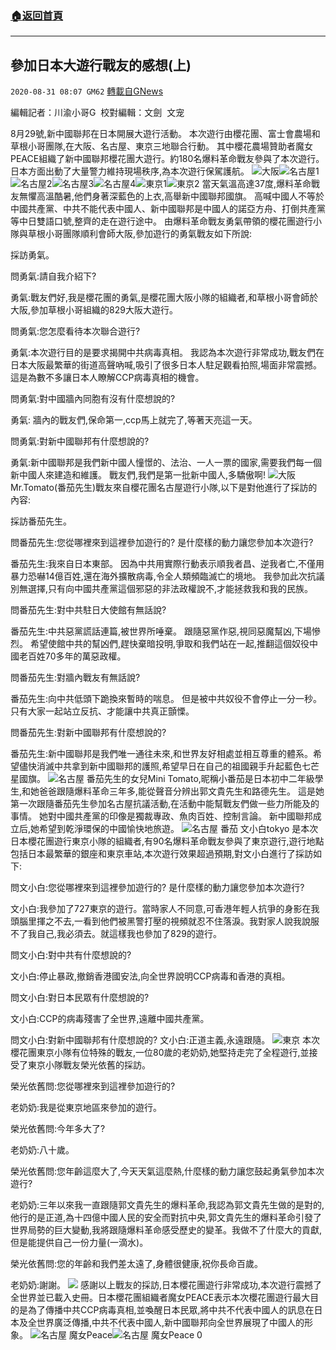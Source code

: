 ###  [:house:返回首頁](https://github.com/ourhimalayas/txt)
---

## 參加日本大遊行戰友的感想(上)
`2020-08-31 08:07 GM62` [轉載自GNews](https://gnews.org/zh-hant/326463/)

編輯記者：川渝小哥G  校對編輯：文劍  文宠

8月29號,新中國聯邦在日本開展大遊行活動。 本次遊行由櫻花團、富士會農場和草根小哥團隊,在大阪、名古屋、東京三地聯合行動。 其中櫻花農場贊助者魔女PEACE組織了新中國聯邦櫻花團大遊行。約180名爆料革命戰友參與了本次遊行。日本方面出動了大量警力維持現場秩序,為本次遊行保駕護航。
![](https://s3.amazonaws.com/gnews-media-offload/wp-content/uploads/2020/08/31071046/%E5%9B%BE%E4%BA%8C-%E5%A4%A7%E9%98%AA-scaled.jpg)大阪![](https://s3.amazonaws.com/gnews-media-offload/wp-content/uploads/2020/08/31070946/%E5%9B%BE%E4%B8%80-%E4%B8%9C%E4%BA%AC5.jpg)名古屋1![](https://s3.amazonaws.com/gnews-media-offload/wp-content/uploads/2020/08/31071235/%E5%9B%BE%E4%B8%89-%E5%90%8D%E5%8F%A4%E5%B1%8B2-scaled.jpg)名古屋2![](https://s3.amazonaws.com/gnews-media-offload/wp-content/uploads/2020/08/31071914/%E5%9B%BE%E5%9B%9B-%E5%90%8D%E5%8F%A4%E5%B1%8B3-scaled.jpg)名古屋3![](https://s3.amazonaws.com/gnews-media-offload/wp-content/uploads/2020/08/31072331/%E5%9B%BE%E4%B8%83-%E4%B8%9C%E4%BA%AC8-1.jpg)名古屋4![](https://s3.amazonaws.com/gnews-media-offload/wp-content/uploads/2020/08/31072010/%E5%9B%BE%E4%BA%94-%E6%A8%B1%E8%8A%B1%E5%9B%A2%E2%80%94%E2%80%94%E4%B8%9C%E4%BA%AC1.jpg)東京1![](https://s3.amazonaws.com/gnews-media-offload/wp-content/uploads/2020/08/31072132/%E5%9B%BE%E5%85%AD-%E6%A8%B1%E8%8A%B1%E5%9B%A2%E2%80%94%E2%80%94%E4%B8%9C%E4%BA%AC3.jpg)東京2
當天氣溫高達37度,爆料革命戰友無懼高溫酷暑,他們身著深藍色的上衣,高舉新中國聯邦國旗。 高喊中國人不等於中國共產黨、中共不能代表中國人、新中國聯邦是中國人的諾亞方舟、打倒共產黨等中日雙語口號,整齊的走在遊行途中。 由爆料革命戰友勇氣帶領的櫻花團遊行小隊與草根小哥團隊順利會師大阪,參加遊行的勇氣戰友如下所說:

採訪勇氣。

問勇氣:請自我介紹下?

勇氣:戰友們好,我是櫻花團的勇氣,是櫻花團大阪小隊的組織者,和草根小哥會師於大阪,參加草根小哥組織的829大阪大遊行。

問勇氣:您怎麼看待本次聯合遊行?

勇氣:本次遊行目的是要求揭開中共病毒真相。 我認為本次遊行非常成功,戰友們在日本大阪最繁華的街道高聲吶喊,吸引了很多日本人駐足觀看拍照,場面非常震撼。 這是為數不多讓日本人瞭解CCP病毒真相的機會。

問勇氣:對中國牆內同胞有沒有什麼想說的?

勇氣: 牆內的戰友們,保命第一,ccp馬上就完了,等著天亮這一天。

問勇氣:對新中國聯邦有什麼想說的?

勇氣:新中國聯邦是我們新中國人憧憬的、法治、一人一票的國家,需要我們每一個新中國人來建造和維護。 戰友們,我們是第一批新中國人,多驕傲啊!
![](https://s3.amazonaws.com/gnews-media-offload/wp-content/uploads/2020/08/31073839/%E5%9B%BE%E5%85%AB-%E5%A4%A7%E9%98%AA1-1-scaled.jpg)大阪
Mr.Tomato(番茄先生)戰友來自櫻花團名古屋遊行小隊,以下是對他進行了採訪的內容:

採訪番茄先生。

問番茄先生:您從哪裡來到這裡參加遊行的? 是什麼樣的動力讓您參加本次遊行?

番茄先生:我來自日本東部。 因為中共用實際行動表示順我者昌、逆我者亡,不僅用暴力恐嚇14億百姓,還在海外擴散病毒,令全人類頻臨滅亡的境地。 我參加此次抗議別無選擇,只有向中國共產黨這個邪惡的非法政權說不,才能拯救我和我的民族。

問番茄先生:對中共駐日大使館有無話說?

番茄先生:中共惡黨謊話連篇,被世界所唾棄。 跟隨惡黨作惡,視同惡魔幫凶,下場慘烈。 希望使館中共的幫凶們,趕快棄暗投明,爭取和我們站在一起,推翻這個奴役中國老百姓70多年的萬惡政權。

問番茄先生:對牆內戰友有無話說?

番茄先生:向中共低頭下跪換來暫時的喘息。 但是被中共奴役不會停止一分一秒。 只有大家一起站立反抗、才能讓中共真正顫慄。

問番茄先生:對新中國聯邦有什麼想說的?

番茄先生:新中國聯邦是我們唯一通往未來,和世界友好相處並相互尊重的體系。希望儘快消滅中共拿到新中國聯邦的護照,希望早日在自己的祖國親手升起藍色七芒星國旗。
![](https://s3.amazonaws.com/gnews-media-offload/wp-content/uploads/2020/08/31074325/%E5%9B%BE%E4%B9%9D-%E5%90%8D%E5%8F%A4%E5%B1%8B2-%E7%95%AA%E8%8C%842.jpg)名古屋
番茄先生的女兒Mini Tomato,昵稱小番茄是日本初中二年級學生,和她爸爸跟隨爆料革命三年多,能從聲音分辨出郭文貴先生和路德先生。 這是她第一次跟隨番茄先生參加名古屋抗議活動,在活動中能幫戰友們做一些力所能及的事情。 她對中國共產黨的印像是獨裁專政、魚肉百姓、控制言論。 新中國聯邦成立后,她希望到乾淨環保的中國愉快地旅遊。
![](https://s3.amazonaws.com/gnews-media-offload/wp-content/uploads/2020/08/31074555/%E5%9B%BE%E5%8D%81-%E5%90%8D%E5%8F%A4%E5%B1%8B2-%E7%95%AA%E8%8C%84.jpg)名古屋 番茄
文小白tokyo 是本次日本櫻花團遊行東京小隊的組織者,有90名爆料革命戰友參與了東京遊行,遊行地點包括日本最繁華的銀座和東京車站,本次遊行效果超過預期,對文小白進行了採訪如下:

問文小白:您從哪裡來到這裡參加遊行的? 是什麼樣的動力讓您參加本次遊行?

文小白:我參加了727東京的遊行。當時家人不同意,可香港年輕人抗爭的身影在我頭腦里揮之不去,一看到他們被黑警打壓的視頻就忍不住落淚。我對家人說我說服不了我自己,我必須去。就這樣我也參加了829的遊行。

問文小白:對中共有什麼想說的?

文小白:停止暴政,撤銷香港國安法,向全世界說明CCP病毒和香港的真相。

問文小白:對日本民眾有什麼想說的?

文小白:CCP的病毒殘害了全世界,遠離中國共產黨。

問文小白:對新中國聯邦有什麼想說的? 文小白:正道主義,永遠跟隨。
![](https://s3.amazonaws.com/gnews-media-offload/wp-content/uploads/2020/08/31075234/%E5%9B%BE%E5%8D%81%E4%B8%80-%E4%B8%9C%E4%BA%AC4.jpg)東京
本次櫻花團東京小隊有位特殊的戰友,一位80歲的老奶奶,她堅持走完了全程遊行,並接受了東京小隊戰友榮光依舊的採訪。

榮光依舊問:您從哪裡來到這裡參加遊行的?

老奶奶:我是從東京地區來參加的遊行。

榮光依舊問:今年多大了?

老奶奶:八十歲。

榮光依舊問:您年齡這麼大了,今天天氣這麼熱,什麼樣的動力讓您鼓起勇氣參加本次遊行?

老奶奶:三年以來我一直跟隨郭文貴先生的爆料革命,我認為郭文貴先生做的是對的,他行的是正道,為十四億中國人民的安全而對抗中央,郭文貴先生的爆料革命引發了世界局勢的巨大變動,我將跟隨爆料革命感受歷史的變革。我做不了什麼大的貢獻,但是能提供自己一份力量(一滴水)。

榮光依舊問:您的年齡和我們差太遠了,身體很健康,祝你長命百歲。

老奶奶:謝謝。
![](https://s3.amazonaws.com/gnews-media-offload/wp-content/uploads/2020/08/31075512/%E5%9B%BE%E5%8D%81%E4%BA%8C-1-scaled.jpg)
感謝以上戰友的採訪,日本櫻花團遊行非常成功,本次遊行震撼了全世界並已載入史冊。日本櫻花團組織者魔女PEACE表示本次櫻花團遊行最大目的是為了傳播中共CCP病毒真相,並喚醒日本民眾,將中共不代表中國人的訊息在日本及全世界廣泛傳播,中共不代表中國人,新中國聯邦向全世界展現了中國人的形象。
![](https://s3.amazonaws.com/gnews-media-offload/wp-content/uploads/2020/08/31075610/%E5%9B%BE%E5%8D%81%E4%B8%89-%E9%AD%94%E5%A5%B31.jpg)名古屋 魔女Peace![](https://s3.amazonaws.com/gnews-media-offload/wp-content/uploads/2020/08/31075748/%E5%9B%BE%E5%8D%81%E5%9B%9B-%E9%AD%94%E5%A5%B31-%E5%90%8D%E5%8F%A4%E5%B1%8B.jpg)名古屋 魔女Peace
0
